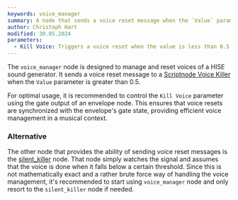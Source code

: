 ```yaml
---
keywords: voice_manager
summary: A node that sends a voice reset message when the `Value` parameter is greater than 0.5.
author: Christoph Hart
modified: 30.05.2024
parameters:
  - Kill Voice: Triggers a voice reset when the value is less than 0.5.
---
```


The `voice_manager` node is designed to manage and reset voices of a HISE sound generator. It sends a voice reset message to a [Scriptnode Voice Killer](/hise-modules/modulators/envelopes/list/scriptnodevoicekiller) when the `Value` parameter is greater than 0.5. 

For optimal usage, it is recommended to control the `Kill Voice` parameter using the gate output of an envelope node. This ensures that voice resets are synchronized with the envelope's gate state, providing efficient voice management in a musical context.

### Alternative

The other node that provides the ability of sending voice reset messages is the [silent_killer](/scriptnode/list/envelope/silent_killer) node. That node simply watches the signal and assumes that the voice is done when it falls below a certain threshold. Since this is not mathematically exact and a rather brute force way of handling the voice management, it's recommended to start using `voice_manager` node and only resort to the `silent_killer` node if needed.